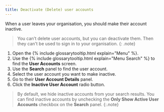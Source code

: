```yaml
---
title: Deactivate (Delete) user accounts
---
```


When a user leaves your organisation, you should make their account inactive.

> You can’t delete user accounts, but you can deactivate them. Then they can't be used to sign in to your organisation.
{: .note}

1. Open the {% include glossarytooltip.html explain="Menu" %}.
1. Use the {% include glossarytooltip.html explain="Menu Search" %} to find the **User Accounts** screen.
1. Use the **Search** panel to find the user account.
1. Select the user account you want to make inactive.
1. Go to their **User Account Details** panel.
1. Click the **Inactive User Account** radio button.

>By default, we hide inactive accounts from your search results. You can find inactive accounts by unchecking the **Only Show Active User Accounts** checkbox on the **Search** panel.
{:.note}